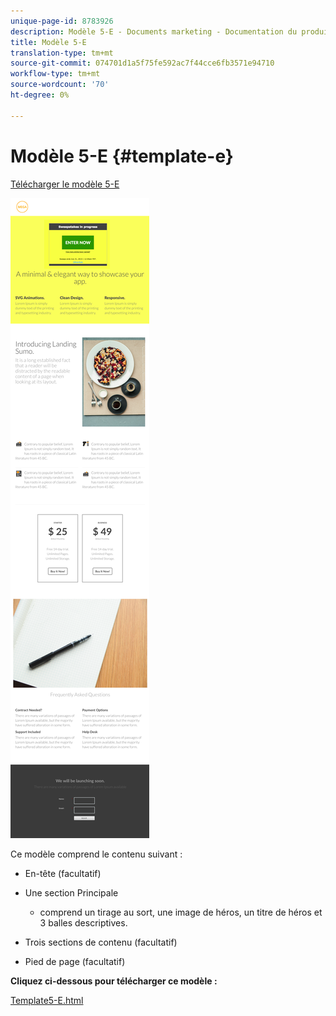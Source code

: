 ```yaml
---
unique-page-id: 8783926
description: Modèle 5-E - Documents marketing - Documentation du produit
title: Modèle 5-E
translation-type: tm+mt
source-git-commit: 074701d1a5f75fe592ac7f44cce6fb3571e94710
workflow-type: tm+mt
source-wordcount: '70'
ht-degree: 0%

---
```



# Modèle 5-E {#template-e}

[Télécharger le modèle 5-E](https://docs.marketo.com/download/attachments/8783926/template-5e.html?version=1&amp;modificationdate=1437693060000&amp;api=v2)

![](assets/image2015-7-29-15-3a24-3a40.png)

Ce modèle comprend le contenu suivant :

* En-tête (facultatif)
* Une section Principale

   * comprend un tirage au sort, une image de héros, un titre de héros et 3 balles descriptives.

* Trois sections de contenu (facultatif)
* Pied de page (facultatif)

**Cliquez ci-dessous pour télécharger ce modèle :**

[Template5-E.html](https://docs.marketo.com/download/attachments/8783926/template-5e.html?version=1&amp;modificationdate=1437693060000&amp;api=v2)
